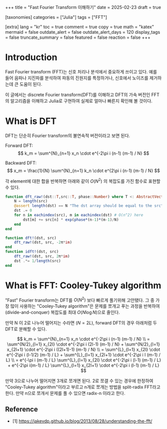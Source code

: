 +++
title = "Fast Fourier Transform 이해하기"
date = 2025-02-23
draft = true

[taxonomies]
categories = ["Julia"]
tags = ["FFT"]

[extra]
lang = "kr"
toc = true
comment = true
copy = true
math = "katex"
mermaid = false
outdate_alert = false
outdate_alert_days = 120
display_tags = false
truncate_summary = false
featured = false
reaction = false
+++

# Introduction

Fast Fourier transform (FFT)는 신호 처리나 분석에서 중요하게 쓰이고 있다.
예를 들어 음파나 지진파를 분석하여 파동의 진원지를 특정하거나, 신호에서 노이즈를 제거하는데 큰 도움이 된다.

이 글에서는 discrete Fourier transform(DFT)를 이해하고 DFT의 가속 버전인 FFT의 알고리즘을 이해하고 Julia로 구현하여 실제로 얼마나 빠른지 확인해 볼 것이다.

# What is DFT

DFT는 단순히 Fourier transform의 불연속적 버전이라고 보면 된다.

Forward DFT:
$$ k_m = \sum^{N}_{n=1} x_n \cdot e^{-2\pi i (n-1) (m-1) / N} $$

Backward DFT:
$$ x_m = \frac{1}{N} \sum^{N}_{n=1} k_n \cdot e^{2\pi i (n-1) (m-1) / N} $$

각 element에 대한 합을 반복하면 아래와 같이 $O(N^2)$ 의 복잡도를 가진 함수로 표현할 수 있다.

```Julia
function dft_raw!(dst::T,src::T, phase::Number) where T <: AbstractVector{<:Complex}
    N = length(src)
    @assert length(dst) == N "The dst array should be equal to the src"
    dst .= 0
    for n in eachindex(src), m in eachindex(dst) # O(n^2) here
        dst[m] += src[n] * exp(phase*(n-1)*(m-1)/N)
    end
end

function dft!(dst, src)
    dft_raw!(dst, src, -2π*im)
end
function idft!(dst, src)
    dft_raw!(dst, src, 2π*im)
    dst .*= 1/length(src)
end
```

# What is FFT: Cooley-Tukey algorithm

"Fast" Fourier transform는 DFT를 $O(N^2)$ 보다 빠르게 풀기위해 고안됐다.
그 중 가장 많이 사용하는 "Cooley-Tukey algorithm"은 문제를 쪼개고 푸는 과정을 반복하여(divide-and-conquer) 복잡도를 최대 $O(N\log N)$으로 줄인다.

만약 N 이 2로 나누어 떨어지는 수라면 ($N=2L$), forward DFT의 경우 아래처럼 두 DFT로 분해할 수 있다.

$$
k_m = \sum^{N}_{n=1} x_n \cdot e^{-2\pi i (n-1) (m-1) / N} \\
    = \sum^{N/2}_{l=1} x_{2l} \cdot e^{-2\pi i (2l-1) (m-1) / N}
    + \sum^{N/2}_{l=1} x_{2l+1} \cdot e^{-2\pi i ((2l+1)-1) (m-1) / N} \\
    = \sum^{L}_{l=1} x_{2l} \cdot e^{-2\pi i (l-1/2) (m-1) / L}
    + \sum^{L}_{l=1} x_{2l+1} \cdot e^{-2\pi i l (m-1) / L} \\
    = e^{-\pi i (m-1) / L} \sum^{L}_{l=1} x_{2l} \cdot e^{-2\pi i (l-1) (m-1) / L}
    + e^{-2\pi i(m-1) / L} \sum^{L}_{l=1} x_{2l+1} \cdot e^{-2\pi i (l-1) (m-1) / L}
$$

만약 3으로 나누어 떨어지면 3개로 쪼개면 된다. 2로 쪼갤 수 있는 경우에 한정하여 "Cooley-Tukey algorithm"이라고 부르고 n개로 쪼개는 방법을 split-radix FFT라고 한다. 만약 n으로 쪼개서 문제를 풀 수 있으면 radix-n 이라고 한다.


## Reference

 - [1] https://jakevdp.github.io/blog/2013/08/28/understanding-the-fft/